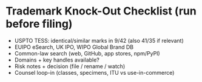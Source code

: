 <!-- status: stub; target: 150+ words -->
<!-- status: stub; target: 150+ words -->
<!-- status: stub; target: 150+ words -->
<!-- status: stub; target: 150+ words -->
<!-- status: stub; target: 150+ words -->
# Trademark Knock-Out Checklist (run before filing)
- USPTO TESS: identical/similar marks in 9/42 (also 41/35 if relevant)
- EUIPO eSearch, UK IPO, WIPO Global Brand DB
- Common-law search (web, GitHub, app stores, npm/PyPI)
- Domains + key handles available?
- Risk notes + decision (file / rename / watch)
- Counsel loop-in (classes, specimens, ITU vs use-in-commerce)






